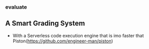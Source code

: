 ### evaluate

## A Smart Grading System

-   With a Serverless code execution engine that is imo faster that Piston(https://github.com/engineer-man/piston)
